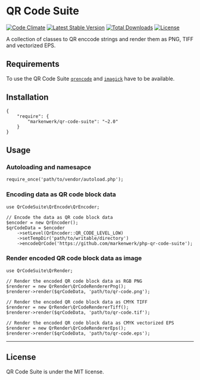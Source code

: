 # QR Code Suite

[![Code Climate](https://codeclimate.com/github/markenwerk/php-qr-code-suite/badges/gpa.svg)](https://codeclimate.com/github/markenwerk/php-qr-code-suite)
[![Latest Stable Version](https://poser.pugx.org/markenwerk/qr-code-suite/v/stable)](https://packagist.org/packages/markenwerk/qr-code-suite)
[![Total Downloads](https://poser.pugx.org/markenwerk/qr-code-suite/downloads)](https://packagist.org/packages/markenwerk/qr-code-suite)
[![License](https://poser.pugx.org/markenwerk/qr-code-suite/license)](https://packagist.org/packages/markenwerk/qr-code-suite)

A collection of classes to QR enccode strings and render them as PNG, TIFF and vectorized EPS.

## Requirements

To use the QR Code Suite [`qrencode`](https://wiki.ubuntuusers.de/qrencode/) and [`imagick`](http://php.net/manual/de/book.imagick.php) have to be available. 

## Installation

```{json}
{
   	"require": {
        "markenwerk/qr-code-suite": "~2.0"
    }
}
```

## Usage

### Autoloading and namesapce

```{php}  
require_once('path/to/vendor/autoload.php');
```

### Encoding data as QR code block data

```{php}
use QrCodeSuite\QrEncode\QrEncoder;

// Encode the data as QR code block data
$encoder = new QrEncoder();
$qrCodeData = $encoder
	->setLevel(QrEncoder::QR_CODE_LEVEL_LOW)
	->setTempDir('path/to/writable/directory')
	->encodeQrCode('https://github.com/markenwerk/php-qr-code-suite');
```

### Render encoded QR code block data as image

```{php}
use QrCodeSuite\QrRender;

// Render the encoded QR code block data as RGB PNG
$renderer = new QrRender\QrCodeRendererPng();
$renderer->render($qrCodeData, 'path/to/qr-code.png');

// Render the encoded QR code block data as CMYK TIFF
$renderer = new QrRender\QrCodeRendererTiff();
$renderer->render($qrCodeData, 'path/to/qr-code.tif');

// Render the encoded QR code block data as CMYK vectorized EPS
$renderer = new QrRender\QrCodeRendererEps();
$renderer->render($qrCodeData, 'path/to/qr-code.eps');
```

---

## License

QR Code Suite is under the MIT license.